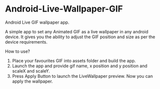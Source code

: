 # Android-Live-Wallpaper-GIF
Android Live GIF wallpaper app.

A simple app to set any Animated GIF as a live wallpaper in any android device.
It gives you the ability to adjust the GIF position and size as per the device requirements.

How to use?
1. Place your favourites GIF into assets folder and build the app.
2. Launch the app and provide gif name, x position and y position  and scaleX and scaleY.
3. Press Apply Button to launch the LiveWallpaper preview. Now you can apply the wallpaper.
